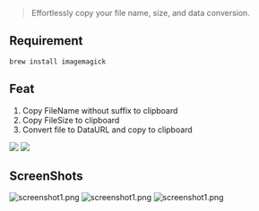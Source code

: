 > Effortlessly copy your file name, size, and data conversion.


## Requirement

```
brew install imagemagick

```

## Feat

1. Copy FileName without suffix to clipboard
2. Copy FileSize to clipboard
3. Convert file to DataURL and copy to clipboard



[![](https://img.shields.io/badge/version-v1.7-green?style=for-the-badge)](https://img.shields.io/badge/version-v1.7-green?style=for-the-badge)
[![](https://img.shields.io/badge/download-click-blue?style=for-the-badge)](https://github.com/alanhe421/alfred-workflows/raw/master/file-enhancer/File%20Enhancer.alfredworkflow)




<!-- more -->

## ScreenShots

![screenshot1.png](screenshots/screenshot1.png)
![screenshot1.png](screenshots/screenshot2.png)
![screenshot1.png](screenshots/screenshot3.png)
